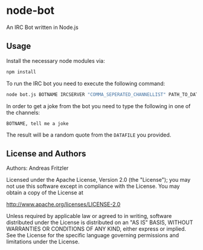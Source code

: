 node-bot
========

An IRC Bot written in Node.js

Usage
-----

Install the necessary node modules via:

```bash
npm install
``` 

To run the IRC bot you need to execute the following command:

```bash
node bot.js BOTNAME IRCSERVER "COMMA_SEPERATED_CHANNELLIST" PATH_TO_DATAFILE
```

In order to get a joke from the bot you need to type the following in one of the
channels:

```
BOTNAME, tell me a joke
```

The result will be a random quote from the ```DATAFILE``` you provided.

License and Authors
-------------------
Authors: Andreas Fritzler

Licensed under the Apache License, Version 2.0 (the "License"); you may not use this software except in compliance with the License. You may obtain a copy of the License at

http://www.apache.org/licenses/LICENSE-2.0

Unless required by applicable law or agreed to in writing, software distributed under the License is distributed on an "AS IS" BASIS, WITHOUT WARRANTIES OR CONDITIONS OF ANY KIND, either express or implied. See the License for the specific language governing permissions and limitations under the License.
